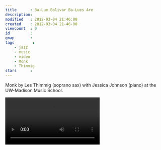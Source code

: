 ```yaml
---
title      : Ba-Lue Bolivar Ba-Lues Are 
description: 
modified   : 2012-03-04 21:46:00
created    : 2012-03-04 21-46-00
viewcount  : 0
id         : 
gmap       : 
tags        :
    - jazz
    - music
    - video
    - Monk
    - Thimmig
stars      : 
---
```


Monk by Les Thimmig (soprano sax) with Jessica Johnson (piano) at the UW-Madison Music School.

![Ba-Lue Bolivar Ba-Lues Are](thimmig0.mp4)

